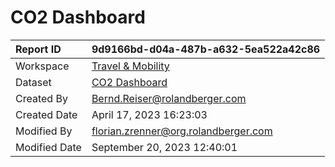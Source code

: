 



# CO2 Dashboard

|Report ID|9d9166bd-d04a-487b-a632-5ea522a42c86|
| :--- | :--- |
|Workspace|[Travel & Mobility](../Workspaces/Travel-&-Mobility.md)|
|Dataset|[CO2 Dashboard](../Datasets/CO2-Dashboard.md)|
|Created By|Bernd.Reiser@rolandberger.com|
|Created Date|April 17, 2023 16:23:03|
|Modified By|florian.zrenner@org.rolandberger.com|
|Modified Date|September 20, 2023 12:40:01|
